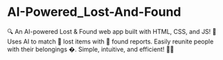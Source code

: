 # AI-Powered_Lost-And-Found
🔍 An AI-powered Lost &amp; Found web app built with HTML, CSS, and JS! 🤖 Uses AI to match 🎒 lost items with 🧩 found reports. Easily reunite people with their belongings �. Simple, intuitive, and efficient! 🚀✨
